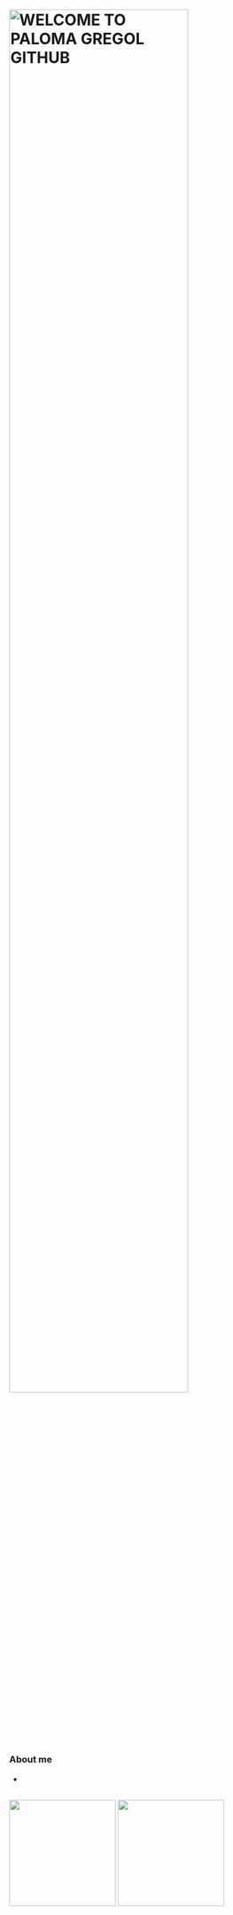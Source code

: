 # <p style="align:center;"><img width="80%" alt="WELCOME TO PALOMA GREGOL GITHUB" src="./assets/PALOMA GREGOL.png"/></p>

### About me
*

##

<div>
  <img style="height: 12rem;"  src="https://github-readme-stats.vercel.app/api/top-langs/?username=gregol-PALOMA&bg_color=30,6892d5,79d1c3&title_color=fff&text_color=fff&card_width=520&include_all_commits=true&count_private=true&text_size=90">
  <img style="height: 12rem;" src="https://github-readme-stats.vercel.app/api?username=gregol-PALOMA&show_icons=true&bg_color=30,6892d5,79d1c3&title_color=fff&text_color=fff&card_width=580&include_all_commits=true&count_private=true&text_size=90">
</div>

##


<!--
**gregol-PALOMA/gregol-PALOMA** is a ✨ _special_ ✨ repository because its `README.md` (this file) appears on your GitHub profile.

Here are some ideas to get you started:

- 🔭 I’m currently working on ...
- 🌱 I’m currently learning ...
- 👯 I’m looking to collaborate on ...
- 🤔 I’m looking for help with ...
- 💬 Ask me about ...
- 📫 How to reach me: ...
- 😄 Pronouns: ...
- ⚡ Fun fact: ...
-->
